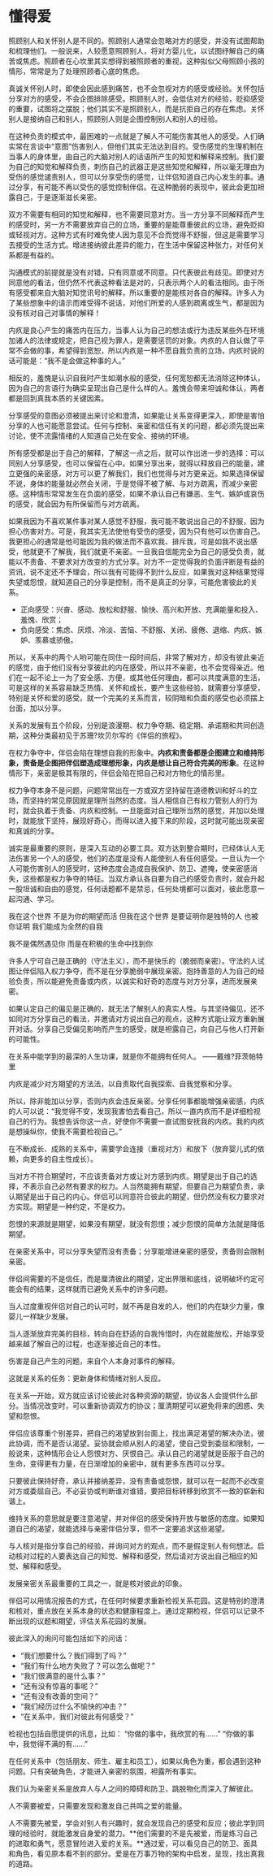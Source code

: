 # 懂得爱

照顾别人和关怀别人是不同的。照顾别人通常会忽略对方的感受，并没有试图帮助和梳理他们。一般说来，人较愿意照顾别人，将对方婴儿化，以试图纾解自己的痛苦或焦虑。照顾者在心坎里其实想得到被照顾者的重视，这种拟似父母照顾小孩的情形，常常是为了处理照顾者心底的焦虑。 

真诚关怀别人时，即使会因此感到痛苦，也不会忽视对方的感受或经验。关怀包括分享对方的感受，不会企图排除感受。照顾别人时，会低估对方的经验，贬抑感受的重要，试图将之摆脱；他们其实不是照顾别人，而是抗拒自己的存在焦虑。关怀别人是接纳自己和别人，照顾别人则是企图控制别人和别人的经验。 

在这种负责的模式中，最困难的一点就是了解人不可能伤害其他人的感受。人们确实常在言谈中“意图”伤害别人，但他们其实无法达到目的。受伤感觉的生理机制在当事人的身体里，由自己的大脑对别人的话语所产生的知觉和解释来控制。我们要为自己的知觉和解释负责，刺伤自己的武器正是这些知觉和解释，所以毫无理由为受伤的感觉谴责别人，但可以分享受伤的感觉，让伴侣知道自己内心发生的事。通过分享，有可能不再以受伤的感觉控制伴侣。在这种脆弱的表现中，彼此会更加袒露自己，于是逐渐滋长亲密。

双方不需要有相同的知觉和解释，也不需要同意对方。当一方分享不同解释而产生的感受时，另一方不需要放弃自己的立场，重要的是能尊重彼此的立场，避免贬抑或轻视对方。这种方式有时难免使人因为意见不合而觉得不舒服，但这是需要学习去接受的生活方式。增进接纳彼此差异的能力，在生活中保留这种张力，对任何关系都是有益的。 

沟通模式的前提就是没有对错，只有同意或不同意。只代表彼此有歧见。即使对方同意他的看法，但仍然不代表这种看法是对的，只表示两个人的看法相同。由于所有感受都来自大脑对知觉讯号的解释，所以重要的是能核对各自的解释。许多人为了某些想象中的请示而难受得不说话，对他们所爱的人感到疏离或生气，都是因为没有核对自己对事情的解释！ 

内疚是良心产生的痛苦内在压力，当事人认为自己的想法或行为违反某些外在环境加诸人的法律或规定，把自己视为罪人，是需要惩罚的对象。内疚的人自认做了平常不会做的事，希望得到宽恕，所以内疚是一种不愿自我负责的立场，内疚时说的话可能是：“我不是会做这种事的人。” 

相反的，羞愧是认识自我时产生如潮水般的感受，任何宽恕都无法消除这种体认，因为自己的言语行为确实呈现出自己是什么样的人。羞愧会带来坦诚和体认，两者都是回到真我本质的关键因素。

分享感受的意图必须被提出来讨论和澄清，如果能让关系变得更深入，即使是害怕分享的人也可能愿意尝试。任何与控制、亲密和信任有关的问题，都必须先提出来讨论，使不流露情绪的人知道自己处在安全、接纳的环境。

所有感受都是出于自己的解释，了解这一点之后，就可以作出进一步的选择：可以同别人分享感受，也可以保留在心中。如果分享出来，就得以释放自己的能量，建立更强的亲密感，对方可以更了解我们，我们也觉得与对方更亲近。如果选择保留不说，身体的能量就必然会关闭，于是觉得不被了解、与对方疏离，而减少亲密感。这种情形常常发生在负面的感受，如果不承认自己有嫌恶、生气、嫉妒或哀伤的感受，就会因为有所保留而与对方疏离。

如果我因为不喜欢某件事对某人感觉不舒服，我可能不敢说出自己的不舒服，因为担心伤害对方。可是，我其实无法使他有受伤的感受，因为只有他可以伤害自己。我更担心的通常是他可能因为我的做法而不喜欢我、排斥我，可是如我不说出感受，他就更不了解我，我们就更不亲密。一旦我自信能完全为自己的感受负责，就能以不责备、不要求对方改变的方式分享。对方不一定觉得我的负面评断是有益的资讯，说不定还不予理会，所以我有可能得不到什么反应，如果我对这种结果觉得失望或怨恨，就知道自己的分享是控制，而不是真正的分享，可能危害彼此的关系。

- 正向感受：兴奋、感动、放松和舒服、愉快、高兴和开放、充满能量和投入、羞愧、欣赏； 
- 负向感受：焦虑、厌烦、冷淡、苦恼、不舒服、关闭、疲倦、退缩、内疚、嫉妒、羡慕或骄傲。


所以，关系中的两个人哟可能在同住一段时间后，非常了解对方，却没有彼此亲近的感觉，由于他们没有分享彼此的内在感受，所以并不亲密，也不会觉得亲近。他们在一起不论上一为了安全感、方便，或其他任何理由，都可以共度满意的生活，可是这样的关系容易缺乏热情、关怀和成长，要产生这些经验，就需要分享感受，特别是关怀和爱的感受。就一个完美的关系而言，较阴暗和负面的感受也必须摆上台面，加以分享。

关系的发展有五个阶段，分别是浪漫期、权力争夺期、稳定期、承诺期和共同创造期，这种分类最初见于苏珊?坎贝尔写的《伴侣的旅程》。 

在权力争夺中，伴侣会陷在理想自我的形象中。**内疚和责备都是企图建立和维持形象，责备是企图把伴侣塑造成理想形象，内疚是想让自己符合完美的形象**。在这种情形下，亲密是极其有限的，伴侣会陷在把自己和对方物化的情形里。 

权力争夺本身不是问题，问题常常出在一方或双方坚持留在道德教训和好斗的立场，而坚持的常见原因就是理所当然的态度。当人相信自己有权力管别人的行为时，就会执着于责备、内疚和控制。一旦能面对自己理所当然的感觉，并加以处理时，就能放下坚持，展现好奇心，而得以进入接下来的阶段，这时就可能出现亲密和真诚的分享。

诚实是最重要的原则，是深入互动的必要工具。双方达到整合期时，已经体认人无法伤害另一个人的感受，他们的态度是没有人能使别人有任何感受。一旦认为一个人可能伤害别人的感受时，这种态度会造成自我保护、防卫、遮掩，使亲密感消失，这些都是权力争夺的特征。当双方承认各自要为自己的感受负责时，就会升起一股坦诚和自由的感觉，任何话题都不是禁忌，任何处境都可以面对，彼此愿意一起沟通、学习。

我在这个世界 
不是为你的期望而活 
但我在这个世界 
是要证明你是独特的人 
也被你证明 
我们能成为全然的自我

我不是偶然遇见你
而是在积极的生命中找到你


许多人宁可自己是正确的（守法主义），而不是快乐的（脆弱而亲密）。守法的人试图让伴侣陷入权力争夺，而不是在分享脆弱中展现亲密。抱持善意的人为自己的经验负责，所以能避免责备或内疚，以诚实和好奇的态度与对方分享，进而发展亲密。

如果认定自己的偏见是正确的，就无法了解别人的真实人性。与其坚持偏见，还不如同对方分享自己的看法，并邀请对方说出自己的观点，这种方式能让双方重新展开对话。分享自己受偏见影响而产生的感受，就是袒露自己，向自己与他人打开新的可能性。

在关系中能学到的最深的人生功课，就是你不能拥有任何人。
——戴维?菲茨帕特里

内疚是减少对方期望的方法法，以自责取代自我探索、自我觉察和分享。

所以，除非能加以分享，否则内疚会违反亲密。分享任何事都能增强亲密感，内疚的人可以说：“我觉得不安，发现我害怕去看自己，所以一直内疚而不是详细检视自己的行为。我想告诉你这一点，好使你不需要一直试图安抚我的内疚。我的内疚是想操纵你，使我不需要检视自己。”

在不断成长、成熟的关系中，需要学会连接（重视对方）和放下（放弃婴儿式的依赖，向更多的自主性成长）。

当对方不符合期望时，不应该责备对方或让对方感到内疚。期望是出于自己的选择，不表示自己必然有要求的权力。人当然能拥有期望，但要自己为期望负责，承认期望是出于自己的内心。伴侣可以同意符合彼此的期望，但仍然没有权力要求对方实现。期望是一种约定，不是权力。

怨恨的来源就是期望，如果没有期望，就没有怨恨；减少怨恨的简单方法就是降低期望。

在亲密关系中，可以分享失望而没有责备；分享能增进亲密的感受，责备则会限制亲密。  

伴侣间需要的不是信任，而是厘清彼此的期望，定出界限和底线，说明破坏约定可能会有的结果，这样就而已避免关系中的许多问题。

当人过度重视伴侣对自己的认可时，就不再是自发的人，他们的内在缺少力量，像婴儿一样缺少发展。

当人逐渐放弃完美的目标，转向自在舒适的自我怜惜时，内在就能放松，开始享受越来越了解自己的过程，也逐渐接近自己的本性。

伤害是自己产生的问题，来自个人本身对事件的解释。

这就是关系的任务：更新身体和情绪对别人反应。


在关系一开始，双方就应该讨论彼此对各种资源的期望，协议各人会提供什么部分。当情况改变时，可以重新协调双方的协议；厘清期望可以避免将来的困惑、失望和怨恨。

伴侣应该尊重个别差异，把自己的渴望放到台面上，找出满足渴望的解决办法，彼此协调，而不是否认渴望。妥协就会顺从别人的渴望，使自己受到委屈和限制，一般说来，这种情形会让人怨恨对方、厌恨自己。承认自己的渴望就是臣服于自己的生命，变得更有力量，在日渐增加的亲密中，就有更多东西可以分享。

只要彼此保持好奇，承认并接纳差异，没有责备或怨恨，就可以在一起而不必改变对方或委屈自己。不必妥协或判断谁对谁错，要把目标转移到欣赏不一致的崭新和谐上。

维持关系的意思就是要注意渴望，并对伴侣的感受保持开放与敏感的态度。如果知道自己的渴望，就能选择与亲密伴侣分享，但不一定要追求这些渴望。

与人核对是指分享自己的经验，并询问对方的观点，而不是假定别人有何想法。启动核对过程的人要表达自己的知觉、解释和感受，然后请对方说出自己相应的知觉、解释和感受。

发展亲密关系最重要的工具之一，就是核对彼此的印象。

伴侣可以用情况报告的方式，在任何时候要求重新检视关系花园。这是特别的澄清和核对，重点放在关系本身的状态和健康程度上。通过定期检视，伴侣可以记录不断出现的议题和期望，评估关系花园的发展。

彼此深入的询问可能包括如下的问话：

- “我们想要什么？我们得到了吗？” 
- “我们有什么地方失败了？可以怎么做呢？” 
- “我们很满意的是什么事？” 
- “还有没有惊喜的事呢？” 
- “还有没有改善的空间？” 
- “我们经历过什么不愉快的冲击？” 
- “在关系中，我们对彼此有何感受？” 

检视也包括自愿提供的讯息，比如： 
“你做的事中，我欣赏的有……” “你做的事中，我觉得不满的有……”

在任何关系中（包括朋友、师生、雇主和员工），如果以角色为重，都会遇到这种问题。只有突破角色，才能进入亲密的氛围，袒露所有事实。

我们认为亲密关系是放弃人与人之间的障碍和防卫，跳脱物化而深入了解彼此。 

人不需要被爱，只需要发现和激发自己共鸣之爱的能量。

人不需要先被爱，学会对别人有兴趣时，就会发现自己的感受和反应；彼此学到同理的经验时，就能激发自身爱的潜力。**他们需要的不是先被爱，而是练习自己的进取和勇气，愿意冒险进入爱的关系。**通过爱，可以看见自己的防卫、面具和角色，看见原本看不到的部分。爱是在万事万物的架构中启发，呈现，找出真我的道路。


